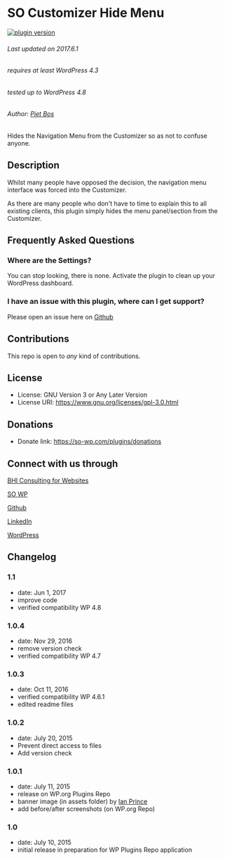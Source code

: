 # SO Customizer Hide Menu

[![plugin version](https://img.shields.io/wordpress/plugin/v/so-customizer-hide-menu.svg?style=flat-square)](http://wordpress.org/plugins/so-customizer-hide-menu)

###### Last updated on 2017.6.1
###### requires at least WordPress 4.3
###### tested up to WordPress 4.8
###### Author: [Piet Bos](https://github.com/senlin)

Hides the Navigation Menu from the Customizer so as not to confuse anyone.

## Description

Whilst many people have opposed the decision, the navigation menu interface was forced into the Customizer.

As there are many people who don't have to time to explain this to all existing clients, this plugin simply hides the menu panel/section from the Customizer.

## Frequently Asked Questions

### Where are the Settings?

You can stop looking, there is none. Activate the plugin to clean up your WordPress dashboard.

### I have an issue with this plugin, where can I get support?

Please open an issue here on [Github](https://github.com/senlin/so-customizer-hide-menu/issues)

## Contributions

This repo is open to _any_ kind of contributions.

## License

* License: GNU Version 3 or Any Later Version
* License URI: https://www.gnu.org/licenses/gpl-3.0.html

## Donations

* Donate link: https://so-wp.com/plugins/donations

## Connect with us through

[BHI Consulting for Websites](https://bohanintl.com)

[SO WP](https://so-wp.com)

[Github](https://github.com/senlin) 

[LinkedIn](https://www.linkedin.com/in/pietbos) 

[WordPress](https://profiles.wordpress.org/senlin/) 


## Changelog

### 1.1

* date: Jun 1, 2017
* improve code
* verified compatibility WP 4.8

### 1.0.4

* date: Nov 29, 2016
* remove version check
* verified compatibility WP 4.7

### 1.0.3

* date: Oct 11, 2016
* verified compatibility WP 4.6.1
* edited readme files

### 1.0.2

* date: July 20, 2015
* Prevent direct access to files
* Add version check

### 1.0.1

* date: July 11, 2015
* release on WP.org Plugins Repo
* banner image (in assets folder) by [Ian Prince](https://stocksnap.io/photo/XW6XEXTVFP)
* add before/after screenshots (on WP.org Repo)

### 1.0

* date: July 10, 2015
* initial release in preparation for WP Plugins Repo application
